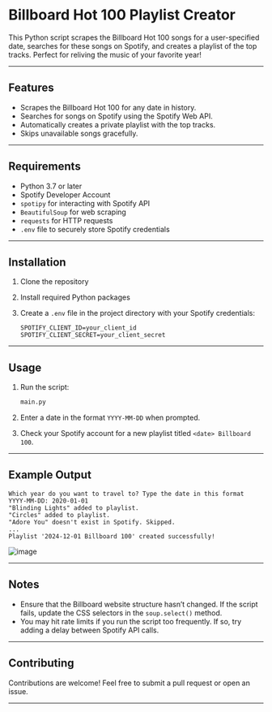 # Billboard Hot 100 Playlist Creator

This Python script scrapes the Billboard Hot 100 songs for a user-specified date, searches for these songs on Spotify, and creates a playlist of the top tracks. Perfect for reliving the music of your favorite year!

---

## Features

- Scrapes the Billboard Hot 100 for any date in history.
- Searches for songs on Spotify using the Spotify Web API.
- Automatically creates a private playlist with the top tracks.
- Skips unavailable songs gracefully.

---

## Requirements

- Python 3.7 or later
- Spotify Developer Account
- `spotipy` for interacting with Spotify API
- `BeautifulSoup` for web scraping
- `requests` for HTTP requests
- `.env` file to securely store Spotify credentials

---

## Installation

1. Clone the repository

2. Install required Python packages

3. Create a `.env` file in the project directory with your Spotify credentials:
   ```env
   SPOTIFY_CLIENT_ID=your_client_id
   SPOTIFY_CLIENT_SECRET=your_client_secret
   ```

---

## Usage

1. Run the script:
   ```bash
   main.py
   ```

2. Enter a date in the format `YYYY-MM-DD` when prompted.

3. Check your Spotify account for a new playlist titled `<date> Billboard 100`.

---

## Example Output

```
Which year do you want to travel to? Type the date in this format YYYY-MM-DD: 2020-01-01
"Blinding Lights" added to playlist.
"Circles" added to playlist.
"Adore You" doesn't exist in Spotify. Skipped.
...
Playlist '2024-12-01 Billboard 100' created successfully!
```
![image](https://github.com/user-attachments/assets/7e7231c9-7390-4e58-a5aa-4bcc6fdaaf4f)

---

## Notes

- Ensure that the Billboard website structure hasn’t changed. If the script fails, update the CSS selectors in the `soup.select()` method.
- You may hit rate limits if you run the script too frequently. If so, try adding a delay between Spotify API calls.

---

## Contributing

Contributions are welcome! Feel free to submit a pull request or open an issue.

---
